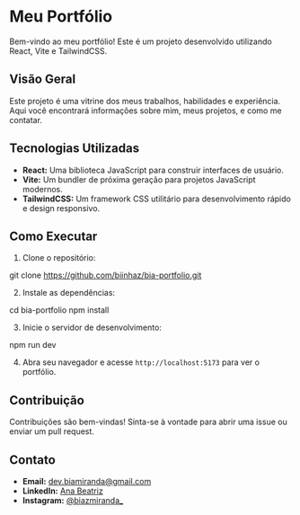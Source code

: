 # Meu Portfólio

Bem-vindo ao meu portfólio! Este é um projeto desenvolvido utilizando React, Vite e TailwindCSS.

## Visão Geral

Este projeto é uma vitrine dos meus trabalhos, habilidades e experiência. Aqui você encontrará informações sobre mim, meus projetos, e como me contatar.

## Tecnologias Utilizadas

- **React:** Uma biblioteca JavaScript para construir interfaces de usuário.
- **Vite:** Um bundler de próxima geração para projetos JavaScript modernos.
- **TailwindCSS:** Um framework CSS utilitário para desenvolvimento rápido e design responsivo.

## Como Executar

1. Clone o repositório:

git clone https://github.com/biinhaz/bia-portfolio.git


2. Instale as dependências:

cd bia-portfolio
npm install


3. Inicie o servidor de desenvolvimento:

npm run dev


4. Abra seu navegador e acesse `http://localhost:5173` para ver o portfólio.

## Contribuição

Contribuições são bem-vindas! Sinta-se à vontade para abrir uma issue ou enviar um pull request.

## Contato

- **Email:** dev.biamiranda@gmail.com
- **LinkedIn:** [Ana Beatriz](https://www.linkedin.com/in/ana-beatriz-miranda-60aa21256/)
- **Instagram:** [@biazmiranda_](https://www.instagram.com/biazmiranda_/)

